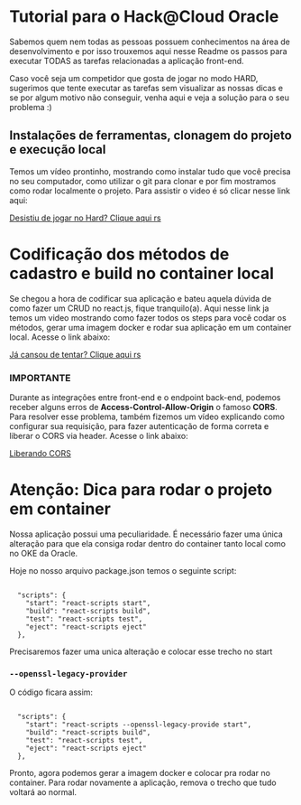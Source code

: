 # Tutorial para o Hack@Cloud Oracle

Sabemos quem nem todas as pessoas possuem conhecimentos na área de desenvolvimento e por isso trouxemos aqui nesse Readme os passos para executar TODAS as tarefas relacionadas a aplicação front-end.

Caso você seja um competidor que gosta de jogar no modo HARD, sugerimos que tente executar as tarefas sem visualizar as nossas dicas e se por algum motivo não conseguir, venha aqui e veja a solução para o seu problema :)

## Instalações de ferramentas, clonagem do projeto e execução local

Temos um vídeo prontinho, mostrando como instalar tudo que você precisa no seu computador, como utilizar o git para clonar e por fim mostramos como rodar localmente o projeto. Para assistir o video é só clicar nesse link aqui: 

[Desistiu de jogar no Hard? Clique aqui rs](https://videohub.oracle.com/media/Hack%40Cloud+-+Como+subir+aplica%C3%A7%C3%A3o+web+em+react+no+ambiente+local/1_f3i78dj0)

# Codificação dos métodos de cadastro e build no container local

Se chegou a hora de codificar sua aplicação e bateu aquela dúvida de como fazer um CRUD no react.js, fique tranquilo(a). Aqui nesse link ja temos um video mostrando como fazer todos os steps para você codar os métodos, gerar uma imagem docker e rodar sua aplicação em um container local. Acesse o link abaixo:

[Já cansou de tentar? Clique aqui rs](https://videohub.oracle.com/media/Hack%40Cloud+-+Codificando+e+rodando+app+no+Docker/1_uu5z84mh)

### IMPORTANTE

Durante as integrações entre front-end e o endpoint back-end, podemos receber alguns erros de **Access-Control-Allow-Origin** o famoso **CORS**. Para resolver esse problema, também fizemos um vídeo explicando como configurar sua requisição, para fazer autenticação de forma correta e liberar o CORS via header. Acesse o link abaixo: 

[Liberando CORS](https://videohub.oracle.com/media/Hack%40Cloud+-+Liberando+CORS+para+POST/1_k55o2zzq)

# Atenção: Dica para rodar o projeto em container

Nossa aplicação possui uma peculiaridade. É necessário fazer uma única alteração para que ela consiga rodar dentro do container tanto local como no OKE da Oracle.

Hoje no nosso arquivo package.json temos o seguinte script:

````

  "scripts": {
    "start": "react-scripts start",
    "build": "react-scripts build",
    "test": "react-scripts test",
    "eject": "react-scripts eject"
  },

````

Precisaremos fazer uma unica alteração e colocar esse trecho no start

### `--openssl-legacy-provider`

O código ficara assim: 

````

  "scripts": {
    "start": "react-scripts --openssl-legacy-provide start",
    "build": "react-scripts build",
    "test": "react-scripts test",
    "eject": "react-scripts eject"
  },

````

Pronto, agora podemos gerar a imagem docker e colocar pra rodar no container. Para rodar novamente a aplicação, remova o trecho que tudo voltará ao normal.

